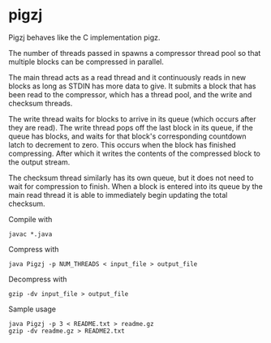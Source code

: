 # pigzj

Pigzj behaves like the C implementation pigz. 

The number of threads passed in spawns a compressor thread pool so that multiple blocks can be compressed in parallel.

The main thread acts as a read thread and it continuously reads in new blocks as long as STDIN has more data to give. It submits a block that has been read to the compressor, which has a thread pool, and the write and checksum threads.

The write thread waits for blocks to arrive in its queue (which occurs after they are read). The write thread pops off the last block in its queue, if the queue has blocks, and waits for that block's corresponding countdown latch to decrement to zero. This occurs when the block has finished compressing. After which it writes the contents of the compressed block to the output stream. 

The checksum thread similarly has its own queue, but it does not need to wait for compression to finish. When a block is entered into its queue by the main read thread it is able to immediately begin updating the total checksum. 

Compile with 
```
javac *.java 
```

Compress with 
```
java Pigzj -p NUM_THREADS < input_file > output_file
```

Decompress with 
```
gzip -dv input_file > output_file
```

Sample usage
``` 
java Pigzj -p 3 < README.txt > readme.gz 
gzip -dv readme.gz > README2.txt
```
